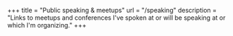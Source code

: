 +++
title = "Public speaking & meetups"
url = "/speaking"
description = "Links to meetups and conferences I've spoken at or will be speaking at or which I'm organizing."
+++
